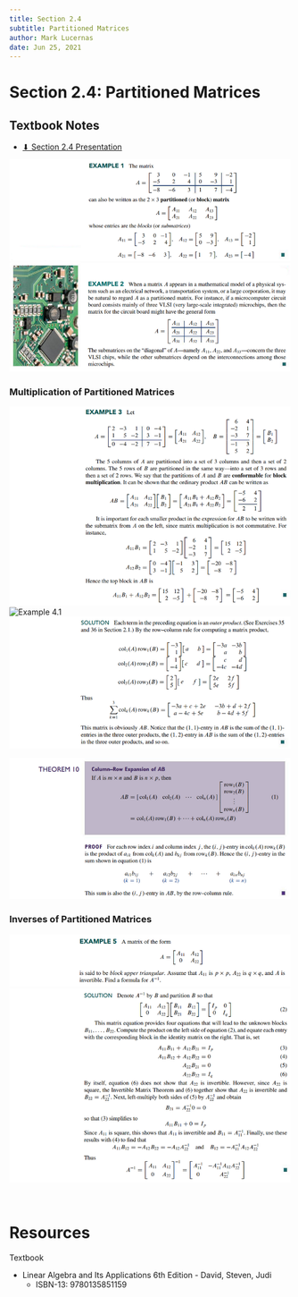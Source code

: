 ```yaml
---
title: Section 2.4
subtitle: Partitioned Matrices
author: Mark Lucernas
date: Jun 25, 2021
---
```



# Section 2.4: Partitioned Matrices

## Textbook Notes

- [⬇ Section 2.4 Presentation](file:../../../../../files/summer-2021/MATH-254/notes/ch-2/sec_2-4_presentation.pptx)

![Example 1](../../../../../files/summer-2021/MATH-254/notes/ch-2/sec_2-4_example_1.png)
![Example 2](../../../../../files/summer-2021/MATH-254/notes/ch-2/sec_2-4_example_2.png)

### Multiplication of Partitioned Matrices

![Example 3](../../../../../files/summer-2021/MATH-254/notes/ch-2/sec_2-4_example_3.png)
![Example 4.1](../../../../../files/summer-2021/MATH-254/notes/ch-2/sec_2-4_example_4-1.png)
![Example 4.2](../../../../../files/summer-2021/MATH-254/notes/ch-2/sec_2-4_example_4-2.png)

![Theorem 10](../../../../../files/summer-2021/MATH-254/notes/ch-2/sec_2-4_theorem_10.png)

### Inverses of Partitioned Matrices

![Example 5.1](../../../../../files/summer-2021/MATH-254/notes/ch-2/sec_2-4_example_5-1.png)
![Example 5.2](../../../../../files/summer-2021/MATH-254/notes/ch-2/sec_2-4_example_5-2.png)

<br>

# Resources

Textbook

+ Linear Algebra and Its Applications 6th Edition - David, Steven, Judi
  + ISBN-13: 9780135851159

